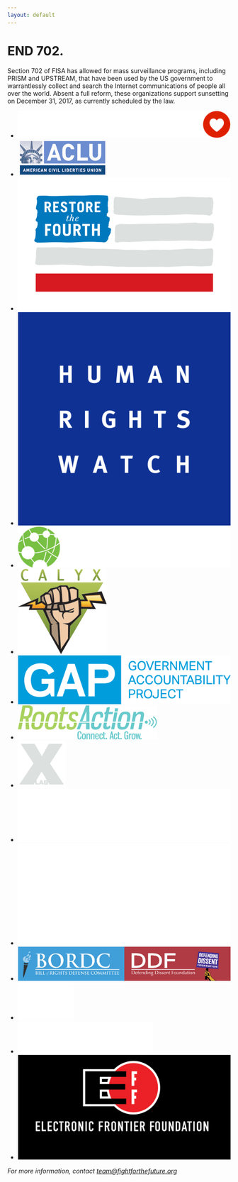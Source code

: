 ```yaml
---
layout: default
---
```

# END 702.

Section 702 of FISA has allowed for mass surveillance programs, including PRISM and UPSTREAM, that have been used by the US government to warrantlessly collect and search the Internet communications of people all over the world. Absent a full reform, these organizations support sunsetting on December 31, 2017, as currently scheduled by the law.

* ![Fight for the Future](/images/logos/fftf.png)
* ![American Civil Liberties Union](/images/logos/aclu.png)
* ![Restore the Fourth](/images/logos/rt4.png)
* ![Human Rights Watch](/images/logos/hrw.png)
* ![Access Now](/images/logos/accessnow.png)
* ![Calyx](/images/logos/calyx.png)
* ![Government Accountability Project](/images/logos/gap.png)
* ![Roots Action](/images/logos/rootsaction.png)
* ![X-lab](/images/logos/xlab.png)
* ![The Arab American Institute](/images/logos/aai.png)
* ![Freedom of the Press Foundation](/images/logos/freedomofpress.png)
* ![Bill of Rights Defense Committee/Defending Dissent Foundation](/images/logos/bordc.jpg)
* ![Campaign for Liberty](/images/logos/campaignforliberty.png)
* ![Niskanen Center](/images/logos/ncenter.png)
* ![Electronic Frontier Foundation](/images/logos/eff.png)

_For more information, contact [team@fightforthefuture.org](mailto:team@fightforthefuture.org)_
